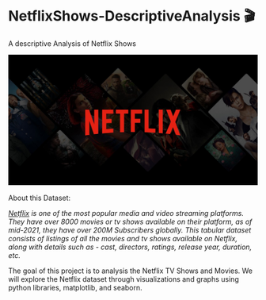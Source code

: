 # NetflixShows-DescriptiveAnalysis 🎬
A descriptive Analysis of Netflix Shows 

![Netflix](https://github.com/sai-pallavi-2003/NetflixShows-DescriptiveAnalysis/blob/main/netlix.jpg)


About this Dataset: 

*[Netflix](https://www.netflix.com/in/) is one of the most popular media and video streaming platforms. They have over 8000 movies or tv shows available on their platform, as of mid-2021, they have over 200M Subscribers globally. This tabular dataset consists of listings of all the movies and tv shows available on Netflix, along with details such as - cast, directors, ratings, release year, duration, etc.*

The goal of this project is to analysis the Netflix TV Shows and Movies. We will explore the Netflix dataset through visualizations and graphs using python libraries, matplotlib, and seaborn.

